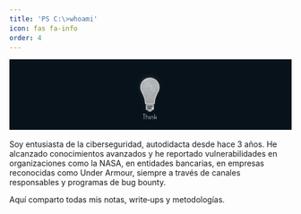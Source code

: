 ```yaml
---
title: 'PS C:\>whoami'
icon: fas fa-info
order: 4
---
```


<img src="/assets/banner.png" alt="img">

Soy entusiasta de la ciberseguridad, autodidacta desde hace 3 años. He alcanzado conocimientos avanzados y he reportado vulnerabilidades en organizaciones como la NASA, en entidades bancarias,  en empresas reconocidas como Under Armour, siempre a través de canales responsables y programas de bug bounty.

Aquí comparto todas mis notas, write‑ups y metodologías.

<!--/*## Notas
* Python Ofensivo =>
* Active Directory =>
* Bug Bounty =>

## Redes sociales

* Bugcrowd =>
-->
